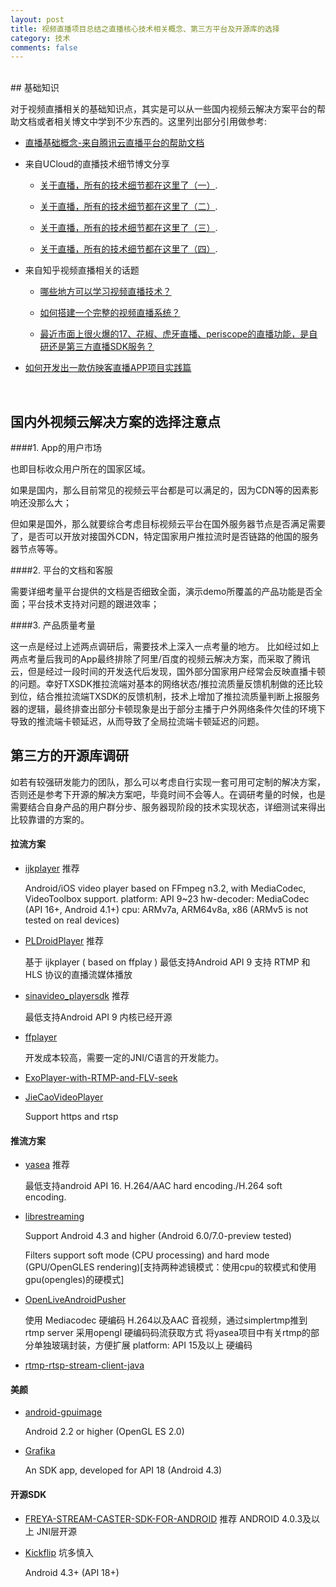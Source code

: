```yaml
---
layout: post
title: 视频直播项目总结之直播核心技术相关概念、第三方平台及开源库的选择
category: 技术
comments: false
---
```


<br/>
## 基础知识

对于视频直播相关的基础知识点，其实是可以从一些国内视频云解决方案平台的帮助文档或者相关博文中学到不少东西的。这里列出部分引用做参考:

- [直播基础概念-来自腾讯云直播平台的帮助文档](https://www.qcloud.com/document/product/454/7937)

- 来自UCloud的直播技术细节博文分享

   * [关于直播，所有的技术细节都在这里了（一）](http://blog.ucloud.cn/archives/694).

   * [关于直播，所有的技术细节都在这里了（二）](http://blog.ucloud.cn/archives/699).

   * [关于直播，所有的技术细节都在这里了（三）](http://blog.ucloud.cn/archives/760).

   * [关于直播，所有的技术细节都在这里了（四）](http://blog.ucloud.cn/archives/796).

- 来自知乎视频直播相关的话题

   * [哪些地方可以学习视频直播技术？](https://www.zhihu.com/question/23651189) 

   * [如何搭建一个完整的视频直播系统？](https://www.zhihu.com/question/42162310) 

   * [最近市面上很火爆的17、花椒、虎牙直播、periscope的直播功能，是自研还是第三方直播SDK服务？](https://www.zhihu.com/question/36076688/answer/101142263) 

- [如何开发出一款仿映客直播APP项目实践篇](http://www.jianshu.com/p/b2674fc2ac35#)
<br/>

## 国内外视频云解决方案的选择注意点

####1. App的用户市场

  也即目标收众用户所在的国家区域。

  如果是国内，那么目前常见的视频云平台都是可以满足的，因为CDN等的因素影响还没那么大；

  但如果是国外，那么就要综合考虑目标视频云平台在国外服务器节点是否满足需要了，是否可以开放对接国外CDN，特定国家用户推拉流时是否链路的他国的服务器节点等等。

####2. 平台的文档和客服

  需要详细考量平台提供的文档是否细致全面，演示demo所覆盖的产品功能是否全面；平台技术支持对问题的跟进效率；

####3. 产品质量考量

  这一点是经过上述两点调研后，需要技术上深入一点考量的地方。
  比如经过如上两点考量后我司的App最终排除了阿里/百度的视频云解决方案，而采取了腾讯云，但是经过一段时间的开发迭代后发现，国外部分国家用户经常会反映直播卡顿的问题。幸好TXSDK推拉流端对基本的网络状态/推拉流质量反馈机制做的还比较到位，结合推拉流端TXSDK的反馈机制，技术上增加了推拉流质量判断上报服务器的逻辑，最终排查出部分卡顿现象是出于部分主播于户外网络条件欠佳的环境下导致的推流端卡顿延迟，从而导致了全局拉流端卡顿延迟的问题。

## 第三方的开源库调研

如若有较强研发能力的团队，那么可以考虑自行实现一套可用可定制的解决方案，否则还是参考下开源的解决方案吧，毕竟时间不会等人。在调研考量的时候，也是需要结合自身产品的用户群分步、服务器现阶段的技术实现状态，详细测试来得出比较靠谱的方案的。

#### 拉流方案

* [ijkplayer](https://github.com/Bilibili/ijkplayer)  推荐

  Android/iOS video player based on FFmpeg n3.2, with MediaCodec, VideoToolbox support. 
  platform: API 9~23
  hw-decoder: MediaCodec (API 16+, Android 4.1+)
  cpu: ARMv7a, ARM64v8a, x86 (ARMv5 is not tested on real devices)

* [PLDroidPlayer](https://github.com/Bilibili/ijkplayer) 推荐

  基于 ijkplayer ( based on ffplay )
  最低支持Android API 9
  支持 RTMP 和 HLS 协议的直播流媒体播放

* [sinavideo_playersdk](https://github.com/SinaVDDeveloper/sinavideo_playersdk) 推荐

  最低支持Android API 9
  内核已经开源

* [ffplayer](https://github.com/FFmpeg/FFmpeg/blob/master/ffplay.c)

  开发成本较高，需要一定的JNI/C语言的开发能力。
 
* [ExoPlayer-with-RTMP-and-FLV-seek](https://github.com/ant-streaming/ExoPlayer-with-RTMP-and-FLV-seek)

* [JieCaoVideoPlayer](https://github.com/lipangit/JieCaoVideoPlayer)

  Support https and rtsp
  
  
#### 推流方案

* [yasea](https://github.com/begeekmyfriend/yasea)  推荐

  最低支持android API 16.
	H.264/AAC hard encoding./H.264 soft encoding.
  
* [librestreaming](https://github.com/lakeinchina/librestreaming)

  Support Android 4.3 and higher (Android 6.0/7.0-preview tested)
  
	Filters support soft mode (CPU processing) and hard mode (GPU/OpenGLES rendering)[支持两种滤镜模式：使用cpu的软模式和使用gpu(opengles)的硬模式]

* [OpenLiveAndroidPusher](https://github.com/devillee/OpenLiveAndroidPusher) 

  使用 Mediacodec 硬编码 H.264以及AAC 音视频，通过simplertmp推到 rtmp server
	采用opengl 硬编码码流获取方式
	将yasea项目中有关rtmp的部分单独玻璃封装，方便扩展
	platform: API 15及以上	
  硬编码
  
* [rtmp-rtsp-stream-client-java](https://github.com/pedroSG94/rtmp-rtsp-stream-client-java)

#### 美颜

* [android-gpuimage](https://github.com/CyberAgent/android-gpuimage)
  
  Android 2.2 or higher (OpenGL ES 2.0)
  
* [Grafika](https://github.com/google/grafika)
  
  An SDK app, developed for API 18 (Android 4.3)
  
#### 开源SDK

* [FREYA-STREAM-CASTER-SDK-FOR-ANDROID](https://github.com/jkkj93/FREYA-STREAM-CASTER-SDK-FOR-ANDROID) 推荐
  ANDROID 4.0.3及以上
  JNI层开源

* [Kickflip](https://github.com/Kickflip/kickflip-android-sdk) 坑多慎入
  
  Android 4.3+ (API 18+) 
  
